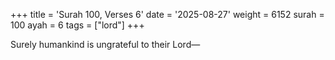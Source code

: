+++
title = 'Surah 100, Verses 6'
date = '2025-08-27'
weight = 6152
surah = 100
ayah = 6
tags = ["lord"]
+++

Surely humankind is ungrateful to their Lord—